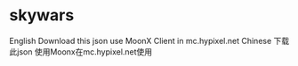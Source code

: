 # skywars
English
Download this json use MoonX Client in mc.hypixel.net
Chinese
下载此json 使用Moonx在mc.hypixel.net使用
